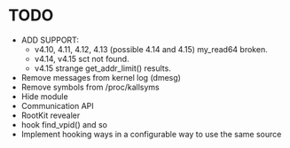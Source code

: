 # TODO
- ADD SUPPORT:
	- v4.10, 4.11, 4.12, 4.13 (possible 4.14 and 4.15) my_read64 broken.
	- v4.14, v4.15 sct not found.
	- v4.15 strange get_addr_limit() results.
- Remove messages from kernel log (dmesg)
- Remove symbols from /proc/kallsyms
- Hide module
- Communication API
- RootKit revealer
- hook find_vpid() and so
- Implement hooking ways in a configurable way to use the same source
